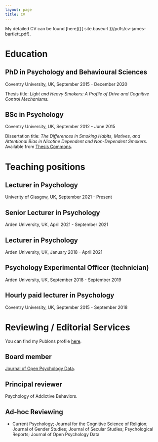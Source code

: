 ```yaml
---
layout: page
title: CV
---
```


My detailed CV can be found [here]({{ site.baseurl }}/pdfs/cv-james-bartlett.pdf).

# Education
## PhD in Psychology and Behavioural Sciences
 Coventry University, UK, September 2015 - December 2020

 Thesis title: _Light and Heavy Smokers: A Profile of Drive and Cognitive Control Mechanisms._

## BSc in Psychology
 Coventry University, UK, September 2012 - June 2015

 Dissertation title: _The Differences in Smoking Habits, Motives, and Attentional Bias in Nicotine Dependent and Non-Dependent Smokers_. Available from [Thesis Commons](https://thesiscommons.org/ahqvm/).

# Teaching positions

## Lecturer in Psychology
Univerity of Glasgow, UK, September 2021 - Present

## Senior Lecturer in Psychology
Arden University, UK, April 2021 - September 2021

## Lecturer in Psychology
Arden University, UK, January 2018 - April 2021

## Psychology Experimental Officer (technician)
Arden University, UK, September 2018 - September 2019

## Hourly paid lecturer in Psychology  
Coventry University, UK, September 2015 - September 2018

# Reviewing / Editorial Services

You can find my Publons profile [here](https://publons.com/researcher/1617458/james-bartlett/).

## Board member
[Journal of Open Psychology Data](https://openpsychologydata.metajnl.com/about/editorialteam/).

## Principal reviewer
Psychology of Addictive Behaviors.

## Ad-hoc Reviewing

- Current Psychology; Journal for the Cognitive Science of Religion; Journal of Gender Studies; Journal of Secular Studies; Psychological Reports; Journal of Open Psychology Data

